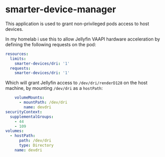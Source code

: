 # smarter-device-manager

This application is used to grant non-privileged pods access to host devices.

In my homelab i use this to allow Jellyfin VAAPI hardware acceleration by defining the following requests on the pod:

```yaml
resources:
  limits:
    smarter-devices/dri: '1'
  requests:
    smarter-devices/dri: '1'
```

Which will grant Jellyfin access to `/dev/dri/renderD128` on the host machine, by mounting `/dev/dri` as a `hostPath`:

```yaml
    volumeMounts:
      - mountPath: /dev/dri
        name: devdri
securityContext:
  supplementalGroups:
    - 44
    - 109
volumes:
  - hostPath:
      path: /dev/dri
      type: Directory
    name: devdri
```
